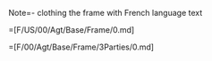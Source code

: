 Note=- clothing the frame with French language text

=[F/US/00/Agt/Base/Frame/0.md]

=[F/00/Agt/Base/Frame/3Parties/0.md]
  
